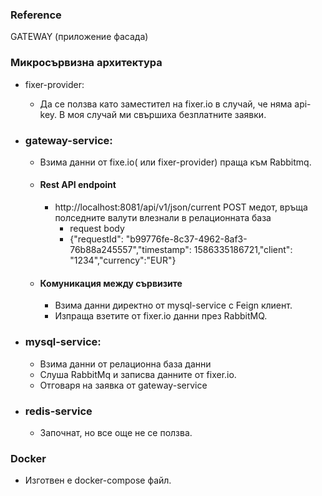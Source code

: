 ### Reference
GATEWAY (приложение фасада)

### Микросървизна архитектура
* fixer-provider: 
  * Да се ползва като заместител на fixer.io в случай, че няма api-key. В моя случай ми свършиха безплатните заявки.
* ### gateway-service:
  * Взима данни от fixe.io( или fixer-provider) праща към Rabbitmq.
  * #### Rest API endpoint
    * http://localhost:8081/api/v1/json/current POST медот, връща полседните валути влезнали в релационната база
      * request body 
      * {"requestId": "b99776fe-8c37-4962-8af3-76b88a245557","timestamp": 1586335186721,"client": "1234","currency":"EUR"}
  * #### Комуникация между сървизите
    * Взима данни директно от mysql-service с Feign клиент.
    * Изпраща взетите от fixer.io данни през RabbitMQ.

* ### mysql-service:
  * Взима данни от релационна база данни
  * Слуша RabbitMq и записва данните от fixer.iо. 
  * Отговаря на заявка от gаtеway-service 

* ### redis-service
  * Започнат, но все още не се ползва. 

### Docker
* Изготвен е docker-compose файл.
